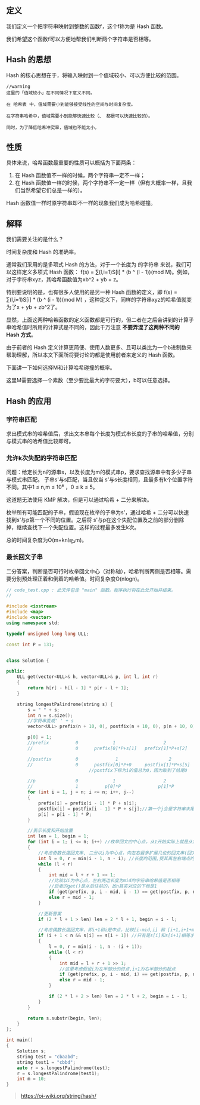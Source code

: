 ## 定义
我们定义一个把字符串映射到整数的函数f，这个f称为是 Hash 函数。

我们希望这个函数f可以方便地帮我们判断两个字符串是否相等。

## Hash 的思想
Hash 的核心思想在于，将输入映射到一个值域较小、可以方便比较的范围。
```
//warning
这里的「值域较小」在不同情况下意义不同。

在 哈希表 中，值域需要小到能够接受线性的空间与时间复杂度。

在字符串哈希中，值域需要小到能够快速比较（、 都是可以快速比较的）。

同时，为了降低哈希冲突率，值域也不能太小。
```

## 性质
具体来说，哈希函数最重要的性质可以概括为下面两条：

1. 在 Hash 函数值不一样的时候，两个字符串一定不一样；
2. 在 Hash 函数值一样的时候，两个字符串不一定一样（但有大概率一样，且我们当然希望它们总是一样的）。

Hash 函数值一样时原字符串却不一样的现象我们成为哈希碰撞。

## 解释
我们需要关注的是什么？

时间复杂度和 Hash 的准确率。

通常我们采用的是多项式 Hash 的方法，对于一个长度为  的字符串  来说，我们可以这样定义多项式 Hash 函数：
f(s) = ∑(l,i=1)S[i] * (b ^ (l - 1))(mod M)。例如，对于字符串xyz，其哈希函数值为xb^2 + yb + z。

特别要说明的是，也有很多人使用的是另一种 Hash 函数的定义，即 f(s) = ∑(l,i=1)S[i] * (b ^ (i - 1))(mod M)
，这种定义下，同样的字符串xyz的哈希值就变为了x + yb + zb^2了。

显然，上面这两种哈希函数的定义函数都是可行的，但二者在之后会讲到的计算子串哈希值时所用的计算式是不同的，因此千万注意 **不要弄混了这两种不同的 Hash 方式**。

由于前者的 Hash 定义计算更简便、使用人数更多、且可以类比为一个b进制数来帮助理解，所以本文下面所将要讨论的都是使用前者来定义的 Hash 函数。

下面讲一下如何选择M和计算哈希碰撞的概率。

这里M需要选择一个素数（至少要比最大的字符要大），b可以任意选择。

## Hash 的应用

### 字符串匹配
求出模式串的哈希值后，求出文本串每个长度为模式串长度的子串的哈希值，分别与模式串的哈希值比较即可。

### 允许k次失配的字符串匹配
问题：给定长为n的源串s，以及长度为m的模式串p，要求查找源串中有多少子串与模式串匹配。 子串s'与s匹配，当且仅当  s'与s长度相同，且最多有k个位置字符不同。其中1 ≤ n,m ≤ 10⁶ ，0 ≤ k ≤ 5。

这道题无法使用 KMP 解决，但是可以通过哈希 + 二分来解决。

枚举所有可能匹配的子串，假设现在枚举的子串为s'，通过哈希 + 二分可以快速找到s'与p第一个不同的位置。之后将  s'与p在这个失配位置及之前的部分删除掉，继续查找下一个失配位置。这样的过程最多发生k次。

总的时间复杂度为O(m+kn㏒₂m)。

### 最长回文子串
二分答案，判断是否可行时枚举回文中心（对称轴），哈希判断两侧是否相等。需要分别预处理正着和倒着的哈希值。时间复杂度O(nlogn)。

``` cpp
// code_test.cpp : 此文件包含 "main" 函数。程序执行将在此处开始并结束。
//

#include <iostream>
#include <map>
#include <vector>
using namespace std;

typedef unsigned long long ULL;

const int P = 131;


class Solution {

public:
    ULL get(vector<ULL>& h, vector<ULL>& p, int l, int r)
    {
        return h[r] - h[l - 1] * p[r - l + 1];
    }

    string longestPalindrome(string s) {
        s = " " + s;
        int n = s.size();
        //字符串变成' ' + s
        vector<ULL> prefix(n + 10, 0), postfix(n + 10, 0), p(n + 10, 0); //分别表示前后哈希和p进制数

        p[0] = 1;
        //prefix          0             1                  2                   3                     4                      5                  6
        //                0      prefix[0]*P+s[1]   prefix[1]*P+s[2]    prefix[2]*P+s[3]      prefix[3]*P+s[4]       prefix[4]*P+s[5]   prefix[5]*P+0

        //postfix         0              1                   2                    3                      4                       5                  6
        //                0      postfix[0]*P+0     postfix[1]*P+s[5]    postfix[2]*P+s[4]      postfix[3]*P+s[3]       postfix[4]*P+s[2]   postfix[5]*P+s[1]
                               //postfix下标为1的值总为0，因为取到了结尾0

        //p               0             1                  2                   3                     4                      5                  6
        //                1          p[0]*P              p[1]*P              p[2]*P                p[3]*P                 p[4]*P             p[5]*P
        for (int i = 1, j = n; i <= n; i++, j--)
        {
            prefix[i] = prefix[i - 1] * P + s[i];
            postfix[i] = postfix[i - 1] * P + s[j];//第一个j会是字符串末尾的0
            p[i] = p[i - 1] * P;
        }

        //表示长度和开始位置
        int len = 1, begin = 1;
        for (int i = 1; i <= n; i++) //枚举回文的中心点，从1开始实际上就是从第一个字符开始，开头在字符串前加了" "
        {
            //考虑奇数长度回文串, 二分以i为中心点，向左右最多扩展几位的回文串(回文串长度)
            int l = 0, r = min(i - 1, n - i); //长度的范围,受其离左右端点的距离限制(以i为中轴向外扩散的最大长度)
            while (l < r)
            {
                int mid = l + r + 1 >> 1;
                //比较以i为中心点，左右两边长度为mid的字符串哈希值是否相等
                //后者的get()是从后往前的，故n其实对应的下标是1
                if (get(prefix, p, i - mid, i - 1) == get(postfix, p, n - (i + mid) + 1, n - (i + 1) + 1)) l = mid;
                else r = mid - 1;
            }

            //更新答案
            if (2 * l + 1 > len) len = 2 * l + 1, begin = i - l;

            //考虑偶数长度回文串，即i+1和i是中点，比较[i-mid,i] 和 [i+1,i+1+mid]哈希值是否相等
            if (i + 1 < n && s[i] == s[i + 1]) //只有是s[i]和s[i+1]相等才考虑偶数情况
            {
                l = 0, r = min(i - 1, n - (i + 1));
                while (l < r)
                {
                    int mid = l + r + 1 >> 1;
                    //这里考虑假设i为左半部分的终点,i+1为右半部分的起点
                    if (get(prefix, p, i - mid, i) == get(postfix, p, n - (i + 1 + mid) + 1, n - (i + 1) + 1)) l = mid;
                    else r = mid - 1;
                }

                if (2 * l + 2 > len) len = 2 * l + 2, begin = i - l;
            }
        }

        return s.substr(begin, len);
    }
};

int main()
{
    Solution s;
    string test = "cbaabd";
    string test1 = "cbbd";
    auto r = s.longestPalindrome(test);
    r = s.longestPalindrome(test1);
    int m = 10;
}
```
> https://oi-wiki.org/string/hash/
